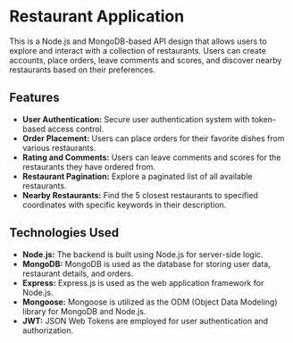 # Restaurant Application

This is a Node.js and MongoDB-based API design that allows users to explore and interact with a collection of restaurants. Users can create accounts, place orders, leave comments and scores, and discover nearby restaurants based on their preferences.

## Features

- **User Authentication:** Secure user authentication system with token-based access control.
- **Order Placement:** Users can place orders for their favorite dishes from various restaurants.
- **Rating and Comments:** Users can leave comments and scores for the restaurants they have ordered from.
- **Restaurant Pagination:** Explore a paginated list of all available restaurants.
- **Nearby Restaurants:** Find the 5 closest restaurants to specified coordinates with specific keywords in their description.

## Technologies Used

- **Node.js:** The backend is built using Node.js for server-side logic.
- **MongoDB:** MongoDB is used as the database for storing user data, restaurant details, and orders.
- **Express:** Express.js is used as the web application framework for Node.js.
- **Mongoose:** Mongoose is utilized as the ODM (Object Data Modeling) library for MongoDB and Node.js.
- **JWT:** JSON Web Tokens are employed for user authentication and authorization.

